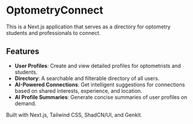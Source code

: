 # OptometryConnect

This is a Next.js application that serves as a directory for optometry students and professionals to connect.

## Features

- **User Profiles**: Create and view detailed profiles for optometrists and students.
- **Directory**: A searchable and filterable directory of all users.
- **AI-Powered Connections**: Get intelligent suggestions for connections based on shared interests, experience, and location.
- **AI Profile Summaries**: Generate concise summaries of user profiles on demand.

Built with Next.js, Tailwind CSS, ShadCN/UI, and Genkit.
